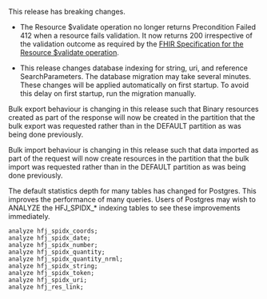 
This release has breaking changes.
* The Resource $validate operation no longer returns Precondition Failed 412 when a resource fails validation.  It now returns 200 irrespective of the validation outcome as required by the [FHIR Specification for the Resource $validate operation](https://www.hl7.org/fhir/R4/resource-operation-validate.html).
  
* This release changes database indexing for string, uri, and reference SearchParameters. The database migration may take several minutes.  These changes will be applied automatically on first startup. To avoid this delay on first startup, run the migration manually.

Bulk export behaviour is changing in this release such that Binary resources created as part of the response will now be created in the partition that the bulk export was requested rather than in the DEFAULT partition as was being done previously.

Bulk import behaviour is changing in this release such that data imported as part of the request will now create resources in the partition that the bulk import was requested rather than in the DEFAULT partition as was being done previously.

The default statistics depth for many tables has changed for Postgres.
This improves the performance of many queries.
Users of Postgres may wish to ANALYZE the HFJ_SPIDX_* indexing tables to see these improvements immediately.
```
analyze hfj_spidx_coords;
analyze hfj_spidx_date;
analyze hfj_spidx_number;
analyze hfj_spidx_quantity;
analyze hfj_spidx_quantity_nrml;
analyze hfj_spidx_string;
analyze hfj_spidx_token;
analyze hfj_spidx_uri;
analyze hfj_res_link;
```

